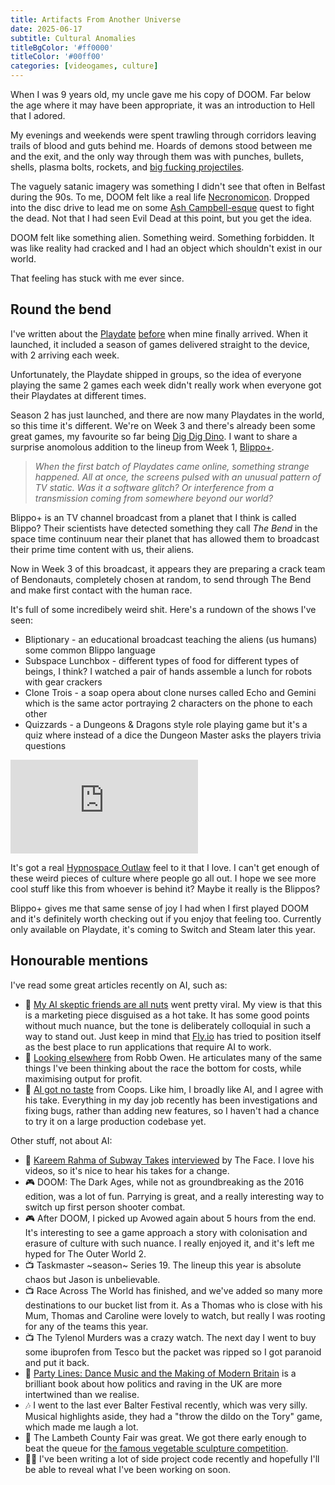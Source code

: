 ```yaml
---
title: Artifacts From Another Universe
date: 2025-06-17
subtitle: Cultural Anomalies
titleBgColor: '#ff0000'
titleColor: '#00ff00'
categories: [videogames, culture]
---
```


When I was 9 years old, my uncle gave me his copy of DOOM. Far below the age where it may have been appropriate, it was an introduction to Hell that I adored.

My evenings and weekends were spent trawling through corridors leaving trails of blood and guts behind me. Hoards of demons stood between me and the exit, and the only way through them was with punches, bullets, shells, plasma bolts, rockets, and [big fucking projectiles](https://doom.fandom.com/wiki/BFG9000).

The vaguely satanic imagery was something I didn't see that often in Belfast during the 90s. To me, DOOM felt like a real life [Necronomicon](https://en.wikipedia.org/wiki/Necronomicon). Dropped into the disc drive to lead me on some [Ash Campbell-esque](https://evildead.fandom.com/wiki/Necronomicon_Ex-Mortis) quest to fight the dead. Not that I had seen Evil Dead at this point, but you get the idea.

DOOM felt like something alien. Something weird. Something forbidden. It was like reality had cracked and I had an object which shouldn't exist in our world.

That feeling has stuck with me ever since.

## Round the bend

I've written about the [Playdate](https://play.date/) [before](/blog/surprise-and-delight) when mine finally arrived. When it launched, it included a season of games delivered straight to the device, with 2 arriving each week.

Unfortunately, the Playdate shipped in groups, so the idea of everyone playing the same 2 games each week didn't really work when everyone got their Playdates at different times.

Season 2 has just launched, and there are now many Playdates in the world, so this time it's different. We're on Week 3 and there's already been some great games, my favourite so far being [Dig Dig Dino](https://play.date/games/dig-dig-dino/). I want to share a surprise anomolous addition to the lineup from Week 1, [Blippo+](https://play.date/games/blippo/).

> _When the first batch of Playdates came online, something strange happened. All at once, the screens pulsed with an unusual pattern of TV static. Was it a software glitch? Or interference from a transmission coming from somewhere beyond our world?_

Blippo+ is an TV channel broadcast from a planet that I think is called Blippo? Their scientists have detected something they call _The Bend_ in the space time continuum near their planet that has allowed them to broadcast their prime time content with us, their aliens.

Now in Week 3 of this broadcast, it appears they are preparing a crack team of Bendonauts, completely chosen at random, to send through The Bend and make first contact with the human race.

It's full of some incredibely weird shit. Here's a rundown of the shows I've seen:

- Bliptionary - an educational broadcast teaching the aliens (us humans) some common Blippo language
- Subspace Lunchbox - different types of food for different types of beings, I think? I watched a pair of hands assemble a lunch for robots with gear crackers
- Clone Trois - a soap opera about clone nurses called Echo and Gemini which is the same actor portraying 2 characters on the phone to each other
- Quizzards - a Dungeons & Dragons style role playing game but it's a quiz where instead of a dice the Dungeon Master asks the players trivia questions

<iframe src="https://www.youtube.com/embed/aKTXT_0RlFM?si=vr2cH3l_GLJ47zv7" title="YouTube video player" frameborder="0" allow="accelerometer; autoplay; clipboard-write; encrypted-media; gyroscope; picture-in-picture; web-share" referrerpolicy="strict-origin-when-cross-origin" allowfullscreen></iframe>

It's got a real [Hypnospace Outlaw](https://www.hypnospace.net/) feel to it that I love. I can't get enough of these weird pieces of culture where people go all out. I hope we see more cool stuff like this from whoever is behind it? Maybe it really is the Blippos?

Blippo+ gives me that same sense of joy I had when I first played DOOM and it's definitely worth checking out if you enjoy that feeling too. Currently only available on Playdate, it's coming to Switch and Steam later this year.

## Honourable mentions

I've read some great articles recently on AI, such as:

- 🔗 [My AI skeptic friends are all nuts](https://fly.io/blog/youre-all-nuts/) went pretty viral. My view is that this is a marketing piece disguised as a hot take. It has some good points without much nuance, but the tone is deliberately colloquial in such a way to stand out. Just keep in mind that [Fly.io](https://fly.io/) has tried to position itself as the best place to run applications that require AI to work.
- 🔗 [Looking elsewhere](https://robbowen.digital/wrote-about/looking-elsewhere/) from Robb Owen. He articulates many of the same things I've been thinking about the race the bottom for costs, while maximising output for profit.
- 🔗 [AI got no taste](https://coops.dev/ai-got-no-taste) from Coops. Like him, I broadly like AI, and I agree with his take. Everything in my day job recently has been investigations and fixing bugs, rather than adding new features, so I haven't had a chance to try it on a large production codebase yet.

Other stuff, not about AI:

- 🔗 [Kareem Rahma of Subway Takes](https://www.instagram.com/subwaytakes/) [interviewed](https://theface.com/culture/kareem-rahma-interview-2025-subway-takes-latest-episode-tiktok) by The Face. I love his videos, so it's nice to hear his takes for a change.
- 🎮 DOOM: The Dark Ages, while not as groundbreaking as the 2016 edition, was a lot of fun. Parrying is great, and a really interesting way to switch up first person shooter combat.
- 🎮 After DOOM, I picked up Avowed again about 5 hours from the end. It's interesting to see a game approach a story with colonisation and erasure of culture with such nuance. I really enjoyed it, and it's left me hyped for The Outer World 2.
- 📺 Taskmaster ~season~ Series 19. The lineup this year is absolute chaos but Jason is unbelievable.
- 📺 Race Across The World has finished, and we've added so many more destinations to our bucket list from it. As a Thomas who is close with his Mum, Thomas and Caroline were lovely to watch, but really I was rooting for any of the teams this year.
- 📺 The Tylenol Murders was a crazy watch. The next day I went to buy some ibuprofen from Tesco but the packet was ripped so I got paranoid and put it back.
- 📖 [Party Lines: Dance Music and the Making of Modern Britain](https://uk.bookshop.org/p/books/party-lines-dance-music-and-the-making-of-modern-britain-ed-gillett/7415062?ean=9781529070651) is a brilliant book about how politics and raving in the UK are more intertwined than we realise.
- 🎶 I went to the last ever Balter Festival recently, which was very silly. Musical highlights aside, they had a "throw the dildo on the Tory" game, which made me laugh a lot.
- 🌽 The Lambeth County Fair was great. We got there early enough to beat the queue for [the famous vegetable sculpture competition](https://www.timeout.com/london/news/all-of-the-best-vegetable-sculptures-from-the-lambeth-country-show-2025-061125).
- 🧑‍💻 I've been writing a lot of side project code recently and hopefully I'll be able to reveal what I've been working on soon.
